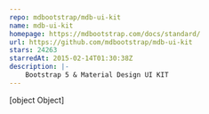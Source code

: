 ```yaml
---
repo: mdbootstrap/mdb-ui-kit
name: mdb-ui-kit
homepage: https://mdbootstrap.com/docs/standard/
url: https://github.com/mdbootstrap/mdb-ui-kit
stars: 24263
starredAt: 2015-02-14T01:30:38Z
description: |-
    Bootstrap 5 & Material Design UI KIT
---
```


[object Object]
